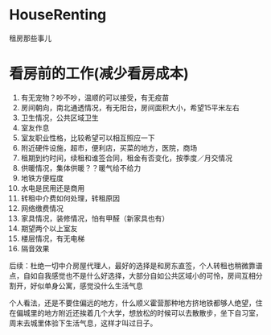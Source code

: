 # HouseRenting
租房那些事儿

# 看房前的工作(减少看房成本)
1. 有无宠物？吵不吵，温顺的可以接受，有无疫苗
2. 房间朝向，南北通透情况，有无阳台，房间面积大小，希望15平米左右
3. 卫生情况，公共区域卫生
4. 室友作息
5. 室友职业性格，比较希望可以相互照应一下
6. 附近硬件设施，超市，便利店，买菜的地方，医院，商场
7. 租期到约时间，续租和谁签合同，租金有否变化，按季度／月交情况
8. 供暖情况，集体供暖？？暖气给不给力
9. 地铁方便程度
10. 水电是民用还是商用
11. 转租中介费如何处理，转租原因
12. 网络缴费情况
13. 家具情况，装修情况，怕有甲醛（新家具也有）
14. 期望两个以上室友
15. 楼层情况，有无电梯
16. 隔音效果


后续：杜绝一切中介房屋代理人，最好的选择是和房东直签，个人转租也稍微靠谱点，自如自我感觉也不是什么好选择，大部分自如公共区域小的可怜，房间互相分割开，好似单身公寓，感觉没什么生活气息


个人看法，还是不要住偏远的地方，什么顺义霍营那种地方挤地铁都够人绝望，住在偏城里的地方附近还挨着几个大学，想放松的时候可以去散散步，坐下自习室，周末去城里体验下生活气息，这样才叫过日子。
